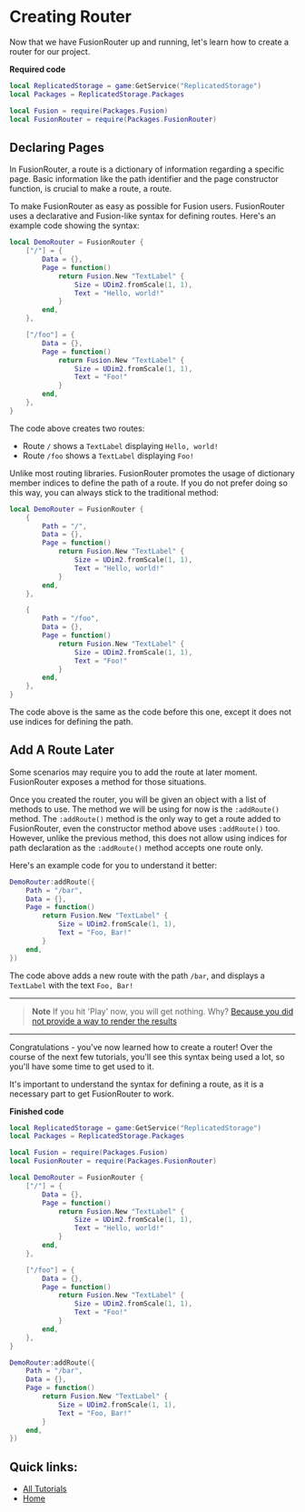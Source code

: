# Creating Router
Now that we have FusionRouter up and running, let's learn how to create a router for our project.

**Required code**
```lua
local ReplicatedStorage = game:GetService("ReplicatedStorage")
local Packages = ReplicatedStorage.Packages

local Fusion = require(Packages.Fusion)
local FusionRouter = require(Packages.FusionRouter)
```

## Declaring Pages
In FusionRouter, a route is a dictionary of information regarding a specific page. Basic information like the path identifier and the page constructor function, is crucial to make a route, a route.

To make FusionRouter as easy as possible for Fusion users. FusionRouter uses a declarative and Fusion-like syntax for defining routes. Here's an example code showing the syntax:
```lua
local DemoRouter = FusionRouter {
    ["/"] = {
        Data = {},
        Page = function()
            return Fusion.New "TextLabel" {
                Size = UDim2.fromScale(1, 1),
                Text = "Hello, world!"
            }
        end,
    },

    ["/foo"] = {
        Data = {},
        Page = function()
            return Fusion.New "TextLabel" {
                Size = UDim2.fromScale(1, 1),
                Text = "Foo!"
            }
        end,
    },
}
```

The code above creates two routes:
- Route `/` shows a `TextLabel` displaying `Hello, world!`
- Route `/foo` shows a `TextLabel` displaying `Foo!`

Unlike most routing libraries. FusionRouter promotes the usage of dictionary member indices to define the path of a route. If you do not prefer doing so this way, you can always stick to the traditional method:

```lua
local DemoRouter = FusionRouter {
    {
        Path = "/",
        Data = {},
        Page = function()
            return Fusion.New "TextLabel" {
                Size = UDim2.fromScale(1, 1),
                Text = "Hello, world!"
            }
        end,
    },

    {
        Path = "/foo",
        Data = {},
        Page = function()
            return Fusion.New "TextLabel" {
                Size = UDim2.fromScale(1, 1),
                Text = "Foo!"
            }
        end,
    },
}
```

The code above is the same as the code before this one, except it does not use indices for defining the path.

## Add A Route Later
Some scenarios may require you to add the route at later moment. FusionRouter exposes a method for those situations.

Once you created the router, you will be given an object with a list of methods to use. The method we will be using for now is the `:addRoute()` method. The `:addRoute()` method is the only way to get a route added to FusionRouter, even the constructor method above uses `:addRoute()` too. However, unlike the previous method, this does not allow using indices for path declaration as the `:addRoute()` method accepts one route only.

Here's an example code for you to understand it better:
```lua
DemoRouter:addRoute({
    Path = "/bar",
    Data = {},
    Page = function()
        return Fusion.New "TextLabel" {
            Size = UDim2.fromScale(1, 1),
            Text = "Foo, Bar!"
        }
    end,
})
```

The code above adds a new route with the path `/bar`, and displays a `TextLabel` with the text `Foo, Bar!`

___

> **Note**
> If you hit 'Play' now, you will get nothing. Why? [Because you did not provide a way to render the results](./Rendering_Pages.md)

___

Congratulations - you've now learned how to create a router! Over the course of the next few tutorials, you'll see this syntax being used a lot, so you'll have some time to get used to it.

It's important to understand the syntax for defining a route, as it is a necessary part to get FusionRouter to work.

**Finished code**
```lua
local ReplicatedStorage = game:GetService("ReplicatedStorage")
local Packages = ReplicatedStorage.Packages

local Fusion = require(Packages.Fusion)
local FusionRouter = require(Packages.FusionRouter)

local DemoRouter = FusionRouter {
    ["/"] = {
        Data = {},
        Page = function()
            return Fusion.New "TextLabel" {
                Size = UDim2.fromScale(1, 1),
                Text = "Hello, world!"
            }
        end,
    },

    ["/foo"] = {
        Data = {},
        Page = function()
            return Fusion.New "TextLabel" {
                Size = UDim2.fromScale(1, 1),
                Text = "Foo!"
            }
        end,
    },
}

DemoRouter:addRoute({
    Path = "/bar",
    Data = {},
    Page = function()
        return Fusion.New "TextLabel" {
            Size = UDim2.fromScale(1, 1),
            Text = "Foo, Bar!"
        }
    end,
})
```

## Quick links:
- [All Tutorials](../README.md)
- [Home](../../README.md)